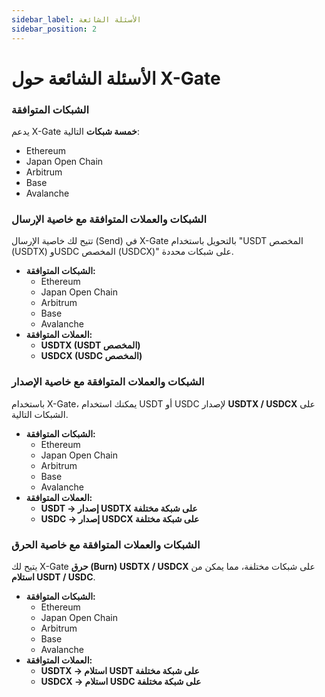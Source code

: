 ```yaml
---
sidebar_label: الأسئلة الشائعة
sidebar_position: 2
---
```


# الأسئلة الشائعة حول X-Gate

### **الشبكات المتوافقة**

يدعم X-Gate **خمسة شبكات** التالية:

- Ethereum
- Japan Open Chain
- Arbitrum
- Base
- Avalanche

### **الشبكات والعملات المتوافقة مع خاصية الإرسال**

تتيح لك خاصية الإرسال (Send) في X-Gate بالتحويل باستخدام "USDT المخصص (USDTX) وUSDC المخصص (USDCX)" على شبكات محددة.

- **الشبكات المتوافقة:**
    - Ethereum
    - Japan Open Chain
    - Arbitrum
    - Base
    - Avalanche
- **العملات المتوافقة:**
    - **USDTX (USDT المخصص)**
    - **USDCX (USDC المخصص)**

### **الشبكات والعملات المتوافقة مع خاصية الإصدار**

باستخدام X-Gate، يمكنك استخدام USDT أو USDC لإصدار **USDTX / USDCX** على الشبكات التالية.

- **الشبكات المتوافقة:**
    - Ethereum
    - Japan Open Chain
    - Arbitrum
    - Base
    - Avalanche
- **العملات المتوافقة:**
    - **USDT → إصدار USDTX على شبكة مختلفة**
    - **USDC → إصدار USDCX على شبكة مختلفة**

### **الشبكات والعملات المتوافقة مع خاصية الحرق**

يتيح لك X-Gate **حرق (Burn) USDTX / USDCX** على شبكات مختلفة، مما يمكن من **استلام USDT / USDC**.

- **الشبكات المتوافقة:**
    - Ethereum
    - Japan Open Chain
    - Arbitrum
    - Base
    - Avalanche
- **العملات المتوافقة:**
    - **USDTX → استلام USDT على شبكة مختلفة**
    - **USDCX → استلام USDC على شبكة مختلفة**